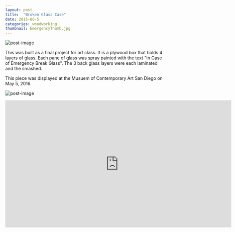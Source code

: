 ```yaml
---
layout: post
title:  "Broken Glass Case"
date: 2015-06-5
categories: woodworking
thumbnail: EmergencyThumb.jpg
---
```


![post-image]({{site.url}}/assets/emergency.jpg)

This was built as a final project for art class. It is a plywood box that holds 4 layers of
glass. Each pane of glass was spray painted with the text "In Case of Emergency Break Glass". The 3 back glass layers were each laminated and the smashed.

This piece was displayed at the Musuem of Contemporary Art San Diego on May 5, 2016.

![post-image]({{site.url}}/assets/emergency2.jpg)

<iframe width="720" height="405" src="https://www.youtube.com/embed/gNM2TqvDebY" title="YouTube video player" frameborder="0" allow="accelerometer; autoplay; clipboard-write; encrypted-media; gyroscope; picture-in-picture" allowfullscreen></iframe>
